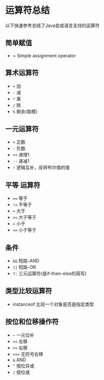 # 运算符总结

以下快速参考总结了Java变成语言支持的运算符

## 简单赋值
* = Simple assignment operator

## 算术运算符

* `+`  加            
* `-`  减    
* `*`  乘    
* `/`  除    
* `%`  剩余(取模)

## 一元运算符

* `+`  正数
* `-`  负数
* `++` 递增1 
* `--` 递减1 
* `!`  逻辑互补，反转布尔值的值

## 平等 运算符

* `==`      等于
* `!=`      不等于
* `>`       大于
* `>=`      大于等于
* `<`       小于
* `<=`      小于等于

## 条件

* `&&`      短路-AND
* `||`      短路-OR
* `?:`      三元运算符(是if-then-else的简写)

## 类型比较运算符

* instanceof  比较一个对象是否是指定类型

## 按位和位移操作符

* `~`       一元位补
* `<<`      左移
* `>>`      右移
* `>>>`     无符号右移
* `&`       AND
* `^`       按位异或
* `|`       按位或